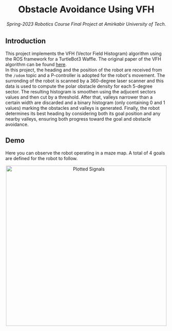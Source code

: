 <h1 align="center">Obstacle Avoidance Using VFH</h1>
<h6 align="center">Spring-2023 Robotics Course Final Project at Amirkabir University of Tech.</h6>


## Introduction
This project implements the VFH (Vector Field Histogram) algorithm using the ROS framework for a TurtleBot3 Waffle. The original paper of the VFH algorithm can be found [here](https://www.cs.cmu.edu/~motionplanning/papers/sbp_papers/integrated1/borenstein_VFHisto.pdf).\
In this project, the heading and the position of the robot are received from the `/odom` topic and a P-controller is adopted for the robot's movement. The surronding of the robot is scanned by a 360-degree laser scanner and this data is used to compute the polar obstacle density for each 5-degree sector. The resulting histogram is smoothen using the adjucent sectors values and then cut by a threshold. After that, valleys narrower than a certain width are discarded and a binary histogram (only containing 0 and 1 values) marking the obstacles and valleys is generated. Finally, the robot determines its best heading by considering both its goal position and any nearby valleys, ensuring both progress toward the goal and obstacle avoidance. 

## Demo
Here you can observe the robot operating in a maze map. A total of 4 goals are defined for the robot to follow.
<p align="center">
  <img src="https://github.com/NegarMov/Obstacle-Avoidance-Using-VFH/blob/master/video/VFH.gif" alt="Plotted Signals" width="500"/>
</p>
